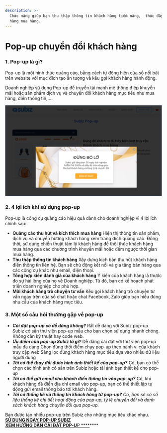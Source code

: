 ```yaml
---
description: >-
  Chức năng giúp bạn thu thập thông tin khách hàng tiềm năng,  thúc đẩy khách
  hàng mua hàng.
---
```


# Pop-up chuyển đổi khách hàng

### 1. Pop-up là gì?

Pop-up là một hình thức quảng cáo, bằng cách tự động hiện cửa sổ nổi bật trên website với mục đích tạo ấn tượng và kêu gọi khách hàng hành động.

Doanh nghiệp sử dụng Pop-up để truyền tải mạnh mẽ thông điệp khuyến mãi hoặc sản phẩm dịch vụ và chuyển đổi khách hàng mục tiêu như mua hàng, điền thông tin,....

![Pop-up Subiz chuy&#x1EC3;n &#x111;&#x1ED5;i kh&#xE1;ch h&#xE0;ng](../../.gitbook/assets/popup-11.png)

### 2. 4 lợi ích khi sử dụng pop-up

Pop-up là công cụ quảng cáo hiệu quả dành cho doanh nghiệp vì 4 lợi ích chính sau: 

* **Quảng cáo thu hút và kích thích mua hàng** Hiện thị thông tin sản phẩm, dịch vụ và chuyển hướng khách hàng xem trang đích quảng cáo. Đồng thời, sử dụng chiến thuật tâm lý khách hàng để thôi thúc khách hàng mua hàng qua các chương trình khuyến mãi hoặc đếm ngược thời gian mua hàng.
* **Thu thập thông tin khách hàng** Xây dựng kịch bản thu hút khách hàng điền thông tin liên hệ. Bạn sẽ chủ động kết nối và gia tăng bán hàng qua các công cụ khác như email, điện thoại.
* **Tổng hợp kiến đánh giá của khách hàng** Ý kiến của khách hàng là thước đo sự hài lòng của họ về Doanh nghiệp. Từ đó, bạn có kế hoạch phát triển doanh nghiệp cho phù hợp.
* **Mời khách hàng trò chuyện tư vấn** Kêu gọi khách hàng trò chuyện tư vấn ngay trên cửa sổ chat hoặc chat Facebook, Zalo giúp bạn hiểu đúng nhu cầu của khách hàng mục tiêu.

### **3. Một số câu hỏi thường gặp về pop-up**

* _**Cài đặt pop-up có dễ dàng không?**_ Rất dễ dàng với Subiz pop-up. Subiz có sẵn thư viện pop-up mẫu cho bạn chọn sử dụng nhanh chóng. Không cần kỹ thuật hay code web.
* _**Ưu điểm của pop-up Subiz là gì?**_ Dễ dàng cài đặt với thư viện pop-up mẫu đa dạng Chọn đúng thời điểm chạy pop-up theo hành vi của khách truy cập web Sàng lọc đúng khách hàng mục tiêu dựa vào nhiều dữ liệu người dùng
* _**Tôi có thể thay đổi được hình ảnh thiết kế của pop-up?**_ Có, bạn có thể chọn các hình ảnh có sẵn trên Subiz hoặc tải ảnh bạn thiết kế cho pop-up
* _**Tôi có thể gửi email cho khách điền thông tin vào pop-up?**_ Có, khi khách hàng đã điền địa chỉ email vào pop-up, bạn có thể thiết lập tự động gửi email thông báo tới khách hàng. 
* _**Tôi có thống kê và thông tin khách hàng từ pop-up?** Có, bạn sẽ có số liệu thống kê chi tiết hoạt động của pop-up, tỷ lệ chuyển đổi và danh sách khách hàng chuyển đổi qua pop-up._

Bạn được tạo nhiều pop-up trên Subiz cho những mục tiêu khác nhau.   
[**SỬ DỤNG NGAY POP-UP SUBIZ**](https://app.subiz.com/campaigns)  
[**XEM HƯỚNG DẪN CÀI ĐẶT POP-U**P ****](https://help.subiz.com/su-dung-subiz-nang-cao/pop-up-chuyen-doi-khach-hang/cai-dat-pop-up-campaign)\*\*\*\*







